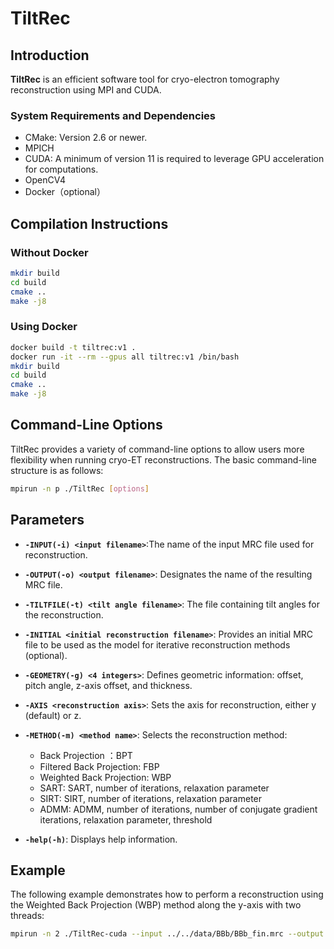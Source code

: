 # TiltRec

## Introduction

**TiltRec** is an efficient software tool for cryo-electron tomography reconstruction using MPI and CUDA.

### System Requirements and Dependencies
- CMake: Version 2.6 or newer.
- MPICH 
- CUDA: A minimum of version 11 is required to leverage GPU acceleration for computations.
- OpenCV4
- Docker（optional）
## Compilation Instructions 
### Without Docker

```bash
mkdir build
cd build
cmake ..
make -j8
```
### Using Docker
```bash
docker build -t tiltrec:v1 .
docker run -it --rm --gpus all tiltrec:v1 /bin/bash
mkdir build
cd build
cmake ..
make -j8
```

## Command-Line Options
TiltRec provides a variety of command-line options to allow users more flexibility when running cryo-ET reconstructions. The basic command-line structure is as follows:

```bash
mpirun -n p ./TiltRec [options]
```

## Parameters

- **`-INPUT(-i) <input filename>`**:The name of the input MRC file used for reconstruction.

- **`-OUTPUT(-o) <output filename>`**: Designates the name of the resulting MRC file.

- **`-TILTFILE(-t) <tilt angle filename>`**: The file containing tilt angles for the reconstruction.

- **`-INITIAL <initial reconstruction filename>`**: Provides an initial MRC file to be used as the model for iterative reconstruction methods (optional).

- **`-GEOMETRY(-g) <4 integers>`**: Defines geometric information: offset, pitch angle, z-axis offset, and thickness.

- **`-AXIS <reconstruction axis>`**: Sets the axis for reconstruction, either y (default) or z.

- **`-METHOD(-m) <method name>`**: Selects the reconstruction method:
  - Back Projection ：BPT
  - Filtered Back Projection: FBP
  - Weighted Back Projection: WBP
  - SART: SART, number of iterations, relaxation parameter
  - SIRT: SIRT, number of iterations, relaxation parameter
  - ADMM: ADMM, number of iterations, number of conjugate gradient iterations, relaxation parameter, threshold

- **`-help(-h)`**: Displays help information.



## Example
The following example demonstrates how to perform a reconstruction using the Weighted Back Projection (WBP) method along the y-axis with two threads:
```bash
mpirun -n 2 ./TiltRec-cuda --input ../../data/BBb/BBb_fin.mrc --output ../../data/BBb/BBb_SIRT_y.mrc --tiltfile ../../data/BBb/BBb.rawtlt --geometry 0,0,0,300 --method WBP
```